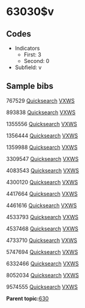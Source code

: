 # 63030$v

## Codes

-   Indicators
    -   First: 3
    -   Second: 0
-   Subfield: v

## Sample bibs

767529 [Quicksearch](https://search.library.yale.edu/catalog/767529) [VXWS](http://prodorbis.library.yale.edu:7014/vxws/GetHoldingsService?bibId=767529)

893838 [Quicksearch](https://search.library.yale.edu/catalog/893838) [VXWS](http://prodorbis.library.yale.edu:7014/vxws/GetHoldingsService?bibId=893838)

1355556 [Quicksearch](https://search.library.yale.edu/catalog/1355556) [VXWS](http://prodorbis.library.yale.edu:7014/vxws/GetHoldingsService?bibId=1355556)

1356444 [Quicksearch](https://search.library.yale.edu/catalog/1356444) [VXWS](http://prodorbis.library.yale.edu:7014/vxws/GetHoldingsService?bibId=1356444)

1359988 [Quicksearch](https://search.library.yale.edu/catalog/1359988) [VXWS](http://prodorbis.library.yale.edu:7014/vxws/GetHoldingsService?bibId=1359988)

3309547 [Quicksearch](https://search.library.yale.edu/catalog/3309547) [VXWS](http://prodorbis.library.yale.edu:7014/vxws/GetHoldingsService?bibId=3309547)

4083543 [Quicksearch](https://search.library.yale.edu/catalog/4083543) [VXWS](http://prodorbis.library.yale.edu:7014/vxws/GetHoldingsService?bibId=4083543)

4300120 [Quicksearch](https://search.library.yale.edu/catalog/4300120) [VXWS](http://prodorbis.library.yale.edu:7014/vxws/GetHoldingsService?bibId=4300120)

4417664 [Quicksearch](https://search.library.yale.edu/catalog/4417664) [VXWS](http://prodorbis.library.yale.edu:7014/vxws/GetHoldingsService?bibId=4417664)

4461616 [Quicksearch](https://search.library.yale.edu/catalog/4461616) [VXWS](http://prodorbis.library.yale.edu:7014/vxws/GetHoldingsService?bibId=4461616)

4533793 [Quicksearch](https://search.library.yale.edu/catalog/4533793) [VXWS](http://prodorbis.library.yale.edu:7014/vxws/GetHoldingsService?bibId=4533793)

4537468 [Quicksearch](https://search.library.yale.edu/catalog/4537468) [VXWS](http://prodorbis.library.yale.edu:7014/vxws/GetHoldingsService?bibId=4537468)

4733710 [Quicksearch](https://search.library.yale.edu/catalog/4733710) [VXWS](http://prodorbis.library.yale.edu:7014/vxws/GetHoldingsService?bibId=4733710)

5747694 [Quicksearch](https://search.library.yale.edu/catalog/5747694) [VXWS](http://prodorbis.library.yale.edu:7014/vxws/GetHoldingsService?bibId=5747694)

6332466 [Quicksearch](https://search.library.yale.edu/catalog/6332466) [VXWS](http://prodorbis.library.yale.edu:7014/vxws/GetHoldingsService?bibId=6332466)

8052034 [Quicksearch](https://search.library.yale.edu/catalog/8052034) [VXWS](http://prodorbis.library.yale.edu:7014/vxws/GetHoldingsService?bibId=8052034)

9574555 [Quicksearch](https://search.library.yale.edu/catalog/9574555) [VXWS](http://prodorbis.library.yale.edu:7014/vxws/GetHoldingsService?bibId=9574555)

**Parent topic:**[630](../../tags/630/630.md)

